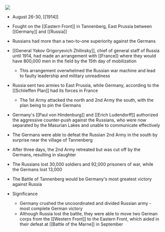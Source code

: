 
![](https://upload.wikimedia.org/wikipedia/commons/7/7b/Tannenberg3008.jpg)

- August 26-30, [[1914]]
- Fought on the [[Eastern Front]] in Tannenberg, East Prussia between [[Germany]] and [[Russia]]
- Russians had more than a two-to-one superiority against the Germans 
- [[General Yakov Grigoryevich Zhilinsky]], chief of general staff of Russia until 1914, had made an arrangement with [[France]] where they would have 800,000 men in the field by the 15th day of mobilization
	- This arrangement overwhelmed the Russian war machine and lead to faulty leadership and military unreadiness
- Russia sent two armies to East Prussia, while Germany, according to the [[Schlieffen Plan]] had its forces in France
	- The 1st Army attacked the north and 2nd Army the south, with the plan being to pin the Germans
- Germany's [[Paul von Hindenburg]] and [[Erich Ludendorff]] authorized the aggressive counter-push against the Russians, who were now separated by the Masurian Lakes and unable to communicate effectively
- The Germans were able to defeat the Russian 2nd Army in the south by surprise near the village of Tannenberg
- After three days, the 2nd Army retreated but was cut off by the Germans, resulting in slaughter
- The Russians lost 30,000 soldiers and 92,000 prisoners of war, while the Germans lost 13,000
- The Battle of Tannenberg would be Germany's most greatest victory against Russia

- Significance
	- Germany crushed the uncoordinated and divided Russian army - most complete German victory
	- Although Russia lost the battle, they were able to move two German corps from the [[Western Front]] to the Eastern Front, which aided in their defeat at [[Battle of the Marne]] in September



